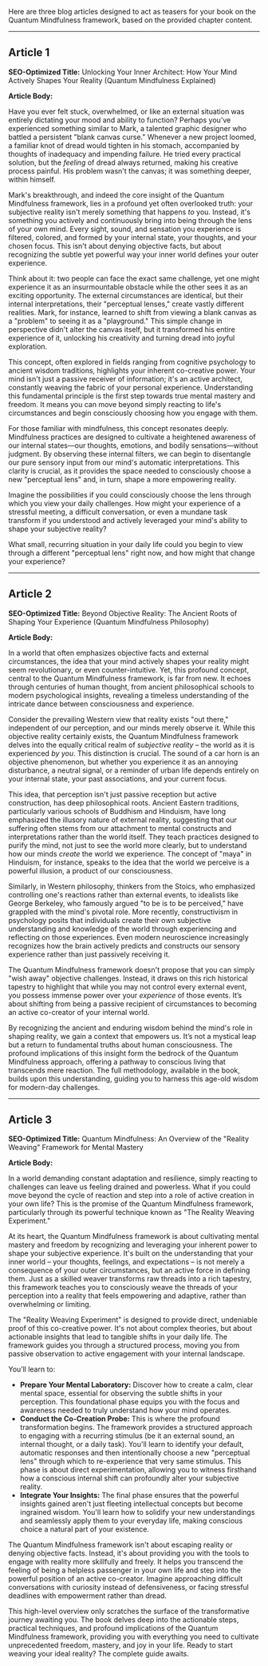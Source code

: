 Here are three blog articles designed to act as teasers for your book on the Quantum Mindfulness framework, based on the provided chapter content.

---

## Article 1

**SEO-Optimized Title:** Unlocking Your Inner Architect: How Your Mind Actively Shapes Your Reality (Quantum Mindfulness Explained)

**Article Body:**

Have you ever felt stuck, overwhelmed, or like an external situation was entirely dictating your mood and ability to function? Perhaps you’ve experienced something similar to Mark, a talented graphic designer who battled a persistent "blank canvas curse." Whenever a new project loomed, a familiar knot of dread would tighten in his stomach, accompanied by thoughts of inadequacy and impending failure. He tried every practical solution, but the *feeling* of dread always returned, making his creative process painful. His problem wasn't the canvas; it was something deeper, within himself.

Mark's breakthrough, and indeed the core insight of the Quantum Mindfulness framework, lies in a profound yet often overlooked truth: your subjective reality isn't merely something that happens *to* you. Instead, it's something you actively and continuously bring into being through the lens of your own mind. Every sight, sound, and sensation you experience is filtered, colored, and formed by your internal state, your thoughts, and your chosen focus. This isn't about denying objective facts, but about recognizing the subtle yet powerful way your inner world defines your outer experience.

Think about it: two people can face the exact same challenge, yet one might experience it as an insurmountable obstacle while the other sees it as an exciting opportunity. The external circumstances are identical, but their internal interpretations, their "perceptual lenses," create vastly different realities. Mark, for instance, learned to shift from viewing a blank canvas as a "problem" to seeing it as a "playground." This simple change in perspective didn't alter the canvas itself, but it transformed his entire experience of it, unlocking his creativity and turning dread into joyful exploration.

This concept, often explored in fields ranging from cognitive psychology to ancient wisdom traditions, highlights your inherent co-creative power. Your mind isn't just a passive receiver of information; it's an active architect, constantly weaving the fabric of your personal experience. Understanding this fundamental principle is the first step towards true mental mastery and freedom. It means you can move beyond simply reacting to life's circumstances and begin consciously choosing how you engage with them.

For those familiar with mindfulness, this concept resonates deeply. Mindfulness practices are designed to cultivate a heightened awareness of our internal states—our thoughts, emotions, and bodily sensations—without judgment. By observing these internal filters, we can begin to disentangle our pure sensory input from our mind's automatic interpretations. This clarity is crucial, as it provides the space needed to consciously choose a new "perceptual lens" and, in turn, shape a more empowering reality.

Imagine the possibilities if you could consciously choose the lens through which you view your daily challenges. How might your experience of a stressful meeting, a difficult conversation, or even a mundane task transform if you understood and actively leveraged your mind's ability to shape your subjective reality?

What small, recurring situation in your daily life could you begin to view through a different "perceptual lens" right now, and how might that change your experience?

---

## Article 2

**SEO-Optimized Title:** Beyond Objective Reality: The Ancient Roots of Shaping Your Experience (Quantum Mindfulness Philosophy)

**Article Body:**

In a world that often emphasizes objective facts and external circumstances, the idea that your mind actively shapes your reality might seem revolutionary, or even counter-intuitive. Yet, this profound concept, central to the Quantum Mindfulness framework, is far from new. It echoes through centuries of human thought, from ancient philosophical schools to modern psychological insights, revealing a timeless understanding of the intricate dance between consciousness and experience.

Consider the prevailing Western view that reality exists "out there," independent of our perception, and our minds merely observe it. While this objective reality certainly exists, the Quantum Mindfulness framework delves into the equally critical realm of *subjective reality* – the world as it is experienced *by you*. This distinction is crucial. The sound of a car horn is an objective phenomenon, but whether you experience it as an annoying disturbance, a neutral signal, or a reminder of urban life depends entirely on your internal state, your past associations, and your current focus.

This idea, that perception isn't just passive reception but active construction, has deep philosophical roots. Ancient Eastern traditions, particularly various schools of Buddhism and Hinduism, have long emphasized the illusory nature of external reality, suggesting that our suffering often stems from our attachment to mental constructs and interpretations rather than the world itself. They teach practices designed to purify the mind, not just to see the world more clearly, but to understand how our minds *create* the world we experience. The concept of "maya" in Hinduism, for instance, speaks to the idea that the world we perceive is a powerful illusion, a product of our consciousness.

Similarly, in Western philosophy, thinkers from the Stoics, who emphasized controlling one's reactions rather than external events, to idealists like George Berkeley, who famously argued "to be is to be perceived," have grappled with the mind's pivotal role. More recently, constructivism in psychology posits that individuals create their own subjective understanding and knowledge of the world through experiencing and reflecting on those experiences. Even modern neuroscience increasingly recognizes how the brain actively predicts and constructs our sensory experience rather than just passively receiving it.

The Quantum Mindfulness framework doesn't propose that you can simply "wish away" objective challenges. Instead, it draws on this rich historical tapestry to highlight that while you may not control every external event, you possess immense power over your *experience* of those events. It’s about shifting from being a passive recipient of circumstances to becoming an active co-creator of your internal world.

By recognizing the ancient and enduring wisdom behind the mind's role in shaping reality, we gain a context that empowers us. It’s not a mystical leap but a return to fundamental truths about human consciousness. The profound implications of this insight form the bedrock of the Quantum Mindfulness approach, offering a pathway to conscious living that transcends mere reaction. The full methodology, available in the book, builds upon this understanding, guiding you to harness this age-old wisdom for modern-day challenges.

---

## Article 3

**SEO-Optimized Title:** Quantum Mindfulness: An Overview of the "Reality Weaving" Framework for Mental Mastery

**Article Body:**

In a world demanding constant adaptation and resilience, simply reacting to challenges can leave us feeling drained and powerless. What if you could move beyond the cycle of reaction and step into a role of active creation in your own life? This is the promise of the Quantum Mindfulness framework, particularly through its powerful technique known as "The Reality Weaving Experiment."

At its heart, the Quantum Mindfulness framework is about cultivating mental mastery and freedom by recognizing and leveraging your inherent power to shape your subjective experience. It's built on the understanding that your inner world – your thoughts, feelings, and expectations – is not merely a consequence of your outer circumstances, but an active force in defining them. Just as a skilled weaver transforms raw threads into a rich tapestry, this framework teaches you to consciously weave the threads of your perception into a reality that feels empowering and adaptive, rather than overwhelming or limiting.

The "Reality Weaving Experiment" is designed to provide direct, undeniable proof of this co-creative power. It's not about complex theories, but about actionable insights that lead to tangible shifts in your daily life. The framework guides you through a structured process, moving you from passive observation to active engagement with your internal landscape.

You’ll learn to:

*   **Prepare Your Mental Laboratory:** Discover how to create a calm, clear mental space, essential for observing the subtle shifts in your perception. This foundational phase equips you with the focus and awareness needed to truly understand how your mind operates.
*   **Conduct the Co-Creation Probe:** This is where the profound transformation begins. The framework provides a structured approach to engaging with a recurring stimulus (be it an external sound, an internal thought, or a daily task). You'll learn to identify your default, automatic responses and then intentionally choose a new "perceptual lens" through which to re-experience that very same stimulus. This phase is about direct experimentation, allowing you to witness firsthand how a conscious internal shift can profoundly alter your subjective reality.
*   **Integrate Your Insights:** The final phase ensures that the powerful insights gained aren't just fleeting intellectual concepts but become ingrained wisdom. You'll learn how to solidify your new understandings and seamlessly apply them to your everyday life, making conscious choice a natural part of your existence.

The Quantum Mindfulness framework isn't about escaping reality or denying objective facts. Instead, it's about providing you with the tools to engage with reality more skillfully and freely. It helps you transcend the feeling of being a helpless passenger in your own life and step into the powerful position of an active co-creator. Imagine approaching difficult conversations with curiosity instead of defensiveness, or facing stressful deadlines with empowerment rather than dread.

This high-level overview only scratches the surface of the transformative journey awaiting you. The book delves deep into the actionable steps, practical techniques, and profound implications of the Quantum Mindfulness framework, providing you with everything you need to cultivate unprecedented freedom, mastery, and joy in your life. Ready to start weaving your ideal reality? The complete guide awaits.